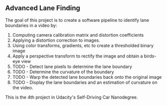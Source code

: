 ## Advanced Lane Finding

The goal of this project is to create a software pipeline to identify lane boundaries in a video by:
1. Computing camera calibration matrix and distortion coefficients
2. Applying a distortion correction to images.
3. Using color transforms, gradients, etc to create a thresholded binary image
4. Apply a perspective transform to rectify the image and obtain a birds-eye view
5. TODO - Detect lane pixels to determine the lane boundary
6. TODO - Determine the curvature of the boundary
7. TODO - Warp the detected lane boundaries back onto the original image
8. TODO - Display the lane boundaries and an estimation of curvature on the video.

This is the 4th project in Udacity's Self-Driving Car Nanodegree.
